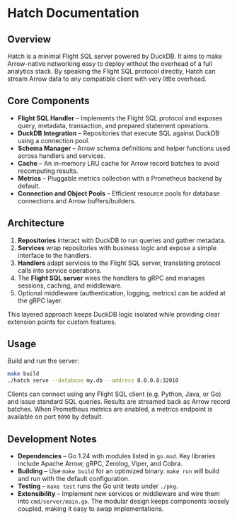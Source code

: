 # Hatch Documentation

## Overview

Hatch is a minimal Flight SQL server powered by DuckDB. It aims to make
Arrow-native networking easy to deploy without the overhead of a full
analytics stack. By speaking the Flight SQL protocol directly, Hatch can
stream Arrow data to any compatible client with very little overhead.

## Core Components

- **Flight SQL Handler** – Implements the Flight SQL protocol and exposes
  query, metadata, transaction, and prepared statement operations.
- **DuckDB Integration** – Repositories that execute SQL against DuckDB
  using a connection pool.
- **Schema Manager** – Arrow schema definitions and helper functions used
  across handlers and services.
- **Cache** – An in-memory LRU cache for Arrow record batches to avoid
  recomputing results.
- **Metrics** – Pluggable metrics collection with a Prometheus backend by
  default.
- **Connection and Object Pools** – Efficient resource pools for database
  connections and Arrow buffers/builders.

## Architecture

1. **Repositories** interact with DuckDB to run queries and gather
   metadata.
2. **Services** wrap repositories with business logic and expose a simple
   interface to the handlers.
3. **Handlers** adapt services to the Flight SQL server, translating
   protocol calls into service operations.
4. The **Flight SQL server** wires the handlers to gRPC and manages
   sessions, caching, and middleware.
5. Optional middleware (authentication, logging, metrics) can be added at
   the gRPC layer.

This layered approach keeps DuckDB logic isolated while providing clear
extension points for custom features.

## Usage

Build and run the server:

```bash
make build
./hatch serve --database my.db --address 0.0.0.0:32010
```

Clients can connect using any Flight SQL client (e.g. Python, Java, or Go)
and issue standard SQL queries. Results are streamed back as Arrow record
batches. When Prometheus metrics are enabled, a metrics endpoint is
available on port `9090` by default.

## Development Notes

- **Dependencies** – Go 1.24 with modules listed in `go.mod`. Key
  libraries include Apache Arrow, gRPC, Zerolog, Viper, and Cobra.
- **Building** – Use `make build` for an optimized binary. `make run`
  will build and run with the default configuration.
- **Testing** – `make test` runs the Go unit tests under `./pkg`.
- **Extensibility** – Implement new services or middleware and wire them
  into `cmd/server/main.go`. The modular design keeps components loosely
  coupled, making it easy to swap implementations.
